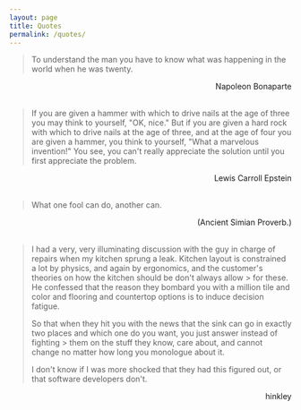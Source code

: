 ```yaml
---
layout: page
title: Quotes
permalink: /quotes/
---
```


> To understand the man you have to know what 
> was happening in the world when he was twenty.  
<div style="text-align: right">Napoleon Bonaparte<br><br></div>  
  

> If you are given a hammer with which to drive nails
> at the age of three you may think to yourself, "OK,
> nice." But if you are given a hard rock with which to
> drive nails at the age of three, and at the age of four
> you are given a hammer, you think to yourself, "What
> a marvelous invention!" You see, you can't really
> appreciate the solution until you first appreciate the
>problem.  
<div style="text-align: right">Lewis Carroll Epstein<br><br></div>  
  
> What one fool can do, another can.  
<div style="text-align: right">(Ancient Simian Proverb.)<br><br></div> 

> I had a very, very illuminating discussion with the guy in charge of repairs when my kitchen sprung a leak.
> Kitchen layout is constrained a lot by physics, and again by ergonomics, and the customer's theories on how the kitchen should be don't always allow > for these. He confessed that the reason they bombard you with a million tile and color and flooring and countertop options is to induce decision fatigue.
> 
> So that when they hit you with the news that the sink can go in exactly two places and which one do you want, you just answer instead of fighting > them on the stuff they know, care about, and cannot change no matter how long you monologue about it.
> 
> I don't know if I was more shocked that they had this figured out, or that software developers don't.
<div style="text-align: right">hinkley<br><br></div>
